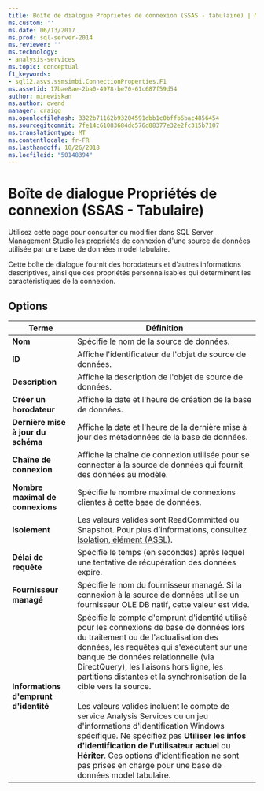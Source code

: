 ```yaml
---
title: Boîte de dialogue Propriétés de connexion (SSAS - tabulaire) | Microsoft Docs
ms.custom: ''
ms.date: 06/13/2017
ms.prod: sql-server-2014
ms.reviewer: ''
ms.technology:
- analysis-services
ms.topic: conceptual
f1_keywords:
- sql12.asvs.ssmsimbi.ConnectionProperties.F1
ms.assetid: 17bae8ae-2ba0-4978-be70-61c687f59d54
author: minewiskan
ms.author: owend
manager: craigg
ms.openlocfilehash: 3322b71162b93204591dbb1c0bffb6bac4856454
ms.sourcegitcommit: 7fe14c61083684dc576d88377e32e2fc315b7107
ms.translationtype: MT
ms.contentlocale: fr-FR
ms.lasthandoff: 10/26/2018
ms.locfileid: "50148394"
---
```

# <a name="connection-properties-dialog-box-ssas---tabular"></a>Boîte de dialogue Propriétés de connexion (SSAS - Tabulaire)
  Utilisez cette page pour consulter ou modifier dans SQL Server Management Studio les propriétés de connexion d'une source de données utilisée par une base de données model tabulaire.  
  
 Cette boîte de dialogue fournit des horodateurs et d'autres informations descriptives, ainsi que des propriétés personnalisables qui déterminent les caractéristiques de la connexion.  
  
## <a name="options"></a>Options  
  
|Terme|Définition|  
|----------|----------------|  
|**Nom**|Spécifie le nom de la source de données.|  
|**ID**|Affiche l'identificateur de l'objet de source de données.|  
|**Description**|Affiche la description de l'objet de source de données.|  
|**Créer un horodateur**|Affiche la date et l'heure de création de la base de données.|  
|**Dernière mise à jour du schéma**|Affiche la date et l'heure de la dernière mise à jour des métadonnées de la base de données.|  
|**Chaîne de connexion**|Affiche la chaîne de connexion utilisée pour se connecter à la source de données qui fournit des données au modèle.|  
|**Nombre maximal de connexions**|Spécifie le nombre maximal de connexions clientes à cette base de données.|  
|**Isolement**|Les valeurs valides sont ReadCommitted ou Snapshot. Pour plus d’informations, consultez [Isolation, élément &#40;ASSL&#41;](https://docs.microsoft.com/bi-reference/assl/properties/isolation-element-assl).|  
|**Délai de requête**|Spécifie le temps (en secondes) après lequel une tentative de récupération des données expire.|  
|**Fournisseur managé**|Spécifie le nom du fournisseur managé. Si la connexion à la source de données utilise un fournisseur OLE DB natif, cette valeur est vide.|  
|**Informations d'emprunt d'identité**|Spécifie le compte d'emprunt d'identité utilisé pour les connexions de base de données lors du traitement ou de l'actualisation des données, les requêtes qui s'exécutent sur une banque de données relationnelle (via DirectQuery), les liaisons hors ligne, les partitions distantes et la synchronisation de la cible vers la source.<br /><br /> Les valeurs valides incluent le compte de service Analysis Services ou un jeu d'informations d'identification Windows spécifique. Ne spécifiez pas **Utiliser les infos d'identification de l'utilisateur actuel** ou **Hériter**. Ces options d'identification ne sont pas prises en charge pour une base de données model tabulaire.|  
  
  
